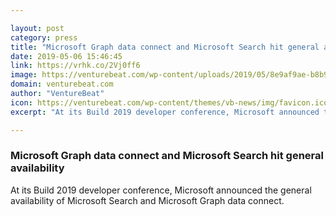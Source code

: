 ```yaml
---

layout: post
category: press
title: "Microsoft Graph data connect and Microsoft Search hit general availability"
date: 2019-05-06 15:46:45
link: https://vrhk.co/2Vj0ff6
image: https://venturebeat.com/wp-content/uploads/2019/05/8e9af9ae-b8b9-4187-8b2d-60959f1ba867.png?w=1200&strip=all
domain: venturebeat.com
author: "VentureBeat"
icon: https://venturebeat.com/wp-content/themes/vb-news/img/favicon.ico
excerpt: "At its Build 2019 developer conference, Microsoft announced the general availability of Microsoft Search and Microsoft Graph data connect."

---
```


### Microsoft Graph data connect and Microsoft Search hit general availability

At its Build 2019 developer conference, Microsoft announced the general availability of Microsoft Search and Microsoft Graph data connect.